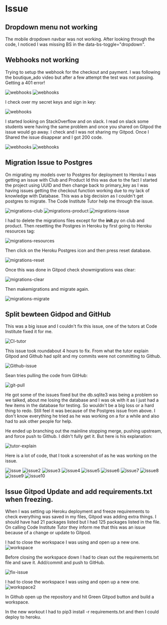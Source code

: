 # Issue

## Dropdown menu not working

The mobile dropdown navbar was not working.  After looking through the code, I noticed I was missing BS in the data-bs-toggle="dropdown". 

## Webhooks not working

Trying to setup the webhook for the checkout and payment. I was following the boutique_ado video but after a few attempt the test was not passing. Getting a 401 error!

![webhooks](/documentation/testing/files/webhooks/test-webhook-attempt.png)
![webhooks](/documentation/testing/files/webhooks/failing-webhook-test.png)

I check over my secret keys and sign in key:

![webhooks](/documentation/testing/files/webhooks/stripe-key.png)

I started looking on StackOverflow and on slack. I read on slack some students were having the same problem and once you shared on Gitpod the issue would go away. I check and I was not sharing my Gitpod.  Once I Shared the issue disappear and I got 200 code.

![webhooks](/documentation/testing/files/webhooks/not-shared.png)
![webhooks](/documentation/testing/files/webhooks/shared.png)

## Migration Issue to Postgres

On migrating my models over to Postgres for deployment to Heroku I was getting an issue with Club and Product Id this was due to the fact I started the project using UUID and then change back to primary_key as I was having issues getting the checkout function working due to my lack of knowledge with Database.  This was a big decision as I couldn't get postgres to migrate.  The Code Institute Tutor help me through the issue.

![migrations-club](/documentation/testing/files/postgres-migration/club-migrate.png)
![migrations-product](/documentation/testing/files/postgres-migration/product-migrate.png)
![migrations-issue](/documentation/testing/files/postgres-migration/showmigration-issue.png)

I had to delete the migrations files except for the __init__.py on club and product. Then resetting the Postgres in Heroku by first going to Heroku resources tag:

![migrations-resources](/documentation/testing/files/postgres-migration/heroku-resources.png)

Then click on the Heroku Postgres icon and then press reset database.

![migrations-reset](/documentation/testing/files/postgres-migration/reset-db-heroku.png)

Once this was done in Gitpod check showmigrations was clear:

![migrations-clear](/documentation/testing/files/postgres-migration/showmigration-clear.png)

Then makemigrations and migrate again.

![migrations-migrate](/documentation/testing/files/postgres-migration/migrate.png)

## Split bewteen Gidpod and GitHub

This was a big issue and I couldn't fix this issue, one of the tutors at Code Institute fixed it for me.

![CI-tutor](/documentation/testing/files/issue-with-github/tutor.png)

This issue took roundabout 4 hours to fix. From what the tutor explain Gitpod and Github had split and my commits were not committing to Github.  

![Github-issue](/documentation/testing/files/issue-with-github/github-issue.png)

Sean tries pulling the code from GitHub:

![git-pull](/documentation/testing/files/issue-with-github/git-pull.png)

He got some of the issues fixed but the db.sqlite3 was being a  problem so we talked, about me losing the database and  I was ok with it as I just had a few items in the database for testing. So wouldn't be a big loss or a hard thing to redo. Still feel it was because of the Postgres issue from above.  I don't know everything he tried as he was working on a for a while and also had to ask other people for help.  

He ended up branching out the mainline stopping merge, pushing upstream, and force push to Github.  I didn't fully get it.  But here is his explanation:

![tutor-explain](/documentation/testing/files/issue-with-github/tutor-explain.png)

Here is a lot of code, that I took a screenshot of as he was working on the issue.

![issue](/documentation/testing/files/issue-with-github/some-code.png)
![issue2](/documentation/testing/files/issue-with-github/some-code-2.png)
![issue3](/documentation/testing/files/issue-with-github/some-code-3.png)
![issue4](/documentation/testing/files/issue-with-github/some-code-4.png)
![issue5](/documentation/testing/files/issue-with-github/some-code-5.png)
![issue6](/documentation/testing/files/issue-with-github/some-code-6.png)
![issue7](/documentation/testing/files/issue-with-github/some-code-7.png)
![issue8](/documentation/testing/files/issue-with-github/some-code-8.png)
![issue9](/documentation/testing/files/issue-with-github/some-code-9.png)
![issue10](/documentation/testing/files/issue-with-github/some-code-10.png)


## Issue Gitpod Update and add requirements.txt when freezing.

When I was setting up Heroku deployment and freeze requirements to check everything was saved in my files, Gitpod was adding extra things. I should have had 21 packages listed but I had 125 packages listed in the file.  On calling Code Institute Tutor they inform me that this was an issue because of a change or update to Gitpod.

I had to close the workspace I was using and open up a new one.  
![workspace](/documentation/testing/files/heroku/new-workspace.png)

Before closing the workspace down I had to clean out the requirements.txt file and save it.  Add/commit and push to GitHub.
 
![fix-issue](/documentation/testing/files/heroku/fix-issue.png)

I had to close the workspace I was using and open up a new one.  
![workspace2](/documentation/testing/files/heroku/workspace.png)

In Github open up the repository and hit Green Gitpod button and build a workspace.

In the new workout I had to pip3 install -r requirements.txt and then I could deploy to heroku.